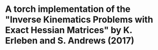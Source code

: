 # A torch implementation of the "Inverse Kinematics Problems with Exact Hessian Matrices" by K. Erleben and S. Andrews (2017)
